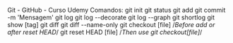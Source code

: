 Git - GitHub - Curso Udemy
Comandos:
git init
git status
git add
git commit -m 'Mensagem'
git log
git log --decorate
git log --graph
git shortlog
git show [tag]
git diff
git diff --name-only
git checkout [file] /*Before add or after reset HEAD*/
git reset HEAD [file] /*Then use git checkout[file]*/
